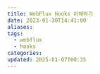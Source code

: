 ```yaml
---
title: WebFlux Hooks 이해하기
date: 2023-01-30T14:41:00
aliases: 
tags:
  - webflux
  - hooks
categories: 
updated: 2025-01-07T00:35
---
```

